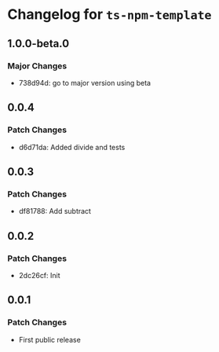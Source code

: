 # Changelog for `ts-npm-template`

## 1.0.0-beta.0

### Major Changes

- 738d94d: go to major version using beta

## 0.0.4

### Patch Changes

- d6d71da: Added divide and tests

## 0.0.3

### Patch Changes

- df81788: Add subtract

## 0.0.2

### Patch Changes

- 2dc26cf: Init

## 0.0.1

### Patch Changes

- First public release
